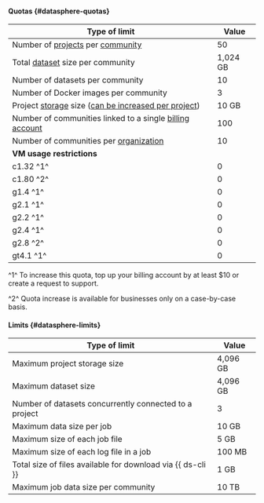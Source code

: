 #### Quotas {#datasphere-quotas}

Type of limit | Value
--- | ---
Number of [projects](../datasphere/concepts/project.md) per [community](../datasphere/concepts/community.md) | 50
Total [dataset](../datasphere/concepts/dataset.md) size per community | 1,024 GB
Number of datasets per community | 10
Number of Docker images per community | 3
Project [storage](../datasphere/concepts/project.md#storage) size ([can be increased per project](../datasphere/operations/projects/storage-resize.md)) | 10 GB
Number of communities linked to a single [billing account](../billing/concepts/billing-account.md) | 100
Number of communities per [organization](../organization/) | 10
**VM usage restrictions** |
c1.32 ^1^ | 0
c1.80 ^2^ | 0
g1.4 ^1^ | 0
g2.1 ^1^ | 0
g2.2 ^1^ | 0
g2.4 ^1^ | 0
g2.8 ^2^ | 0
gt4.1 ^1^ | 0

^1^ To increase this quota, top up your billing account by at least $10 or create a request to support.

^2^ Quota increase is available for businesses only on a case-by-case basis.

#### Limits {#datasphere-limits}

Type of limit | Value
--- | ---
Maximum project storage size | 4,096 GB
Maximum dataset size | 4,096 GB
Number of datasets concurrently connected to a project | 3
Maximum data size per job | 10 GB
Maximum size of each job file | 5 GB
Maximum size of each log file in a job | 100 MB
Total size of files available for download via {{ ds-cli }} | 1 GB
Maximum job data size per community | 10 TB